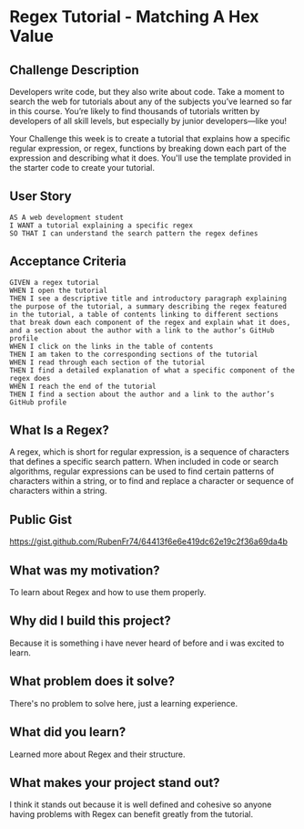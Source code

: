 # Regex Tutorial - Matching A Hex Value

## Challenge Description
Developers write code, but they also write about code. Take a moment to search the web for tutorials about any of the subjects you’ve learned so far in this course. You’re likely to find thousands of tutorials written by developers of all skill levels, but especially by junior developers—like you!

Your Challenge this week is to create a tutorial that explains how a specific regular expression, or regex, functions by breaking down each part of the expression and describing what it does. You'll use the template provided in the starter code to create your tutorial.

## User Story
```
AS A web development student
I WANT a tutorial explaining a specific regex
SO THAT I can understand the search pattern the regex defines
```

## Acceptance Criteria
```
GIVEN a regex tutorial
WHEN I open the tutorial
THEN I see a descriptive title and introductory paragraph explaining the purpose of the tutorial, a summary describing the regex featured in the tutorial, a table of contents linking to different sections that break down each component of the regex and explain what it does, and a section about the author with a link to the author’s GitHub profile
WHEN I click on the links in the table of contents
THEN I am taken to the corresponding sections of the tutorial
WHEN I read through each section of the tutorial
THEN I find a detailed explanation of what a specific component of the regex does
WHEN I reach the end of the tutorial
THEN I find a section about the author and a link to the author’s GitHub profile
```

## What Is a Regex?
A regex, which is short for regular expression, is a sequence of characters that defines a specific search pattern. When included in code or search algorithms, regular expressions can be used to find certain patterns of characters within a string, or to find and replace a character or sequence of characters within a string.

## Public Gist
https://gist.github.com/RubenFr74/64413f6e6e419dc62e19c2f36a69da4b

## What was my motivation?

To learn about Regex and how to use them properly.

## Why did I build this project?

Because it is something i have never heard of before and i was excited to learn.

## What problem does it solve?

There's no problem to solve here, just a learning experience.

## What did you learn?

Learned more about Regex and their structure.

## What makes your project stand out?

I think it stands out because it is well defined and cohesive so anyone having problems with Regex can benefit greatly from the tutorial.
